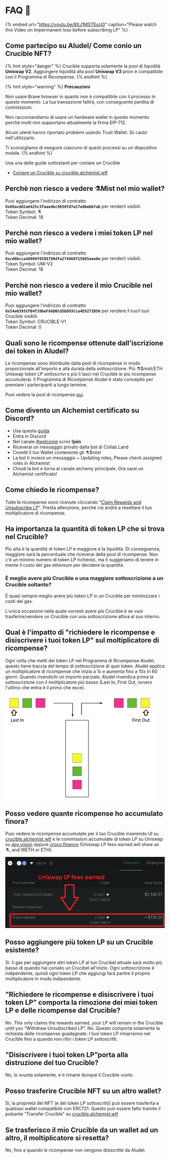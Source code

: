 # FAQ 📖

{% embed url="https://youtu.be/8XJ1MSTEuU0" caption="Please watch this Video on Impermanent loss before subscribing LP" %}

## **Come partecipo su Aludel/ Come conio un Crucible NFT?**

{% hint style="danger" %}
Crucible supporta solamente la pool di liquidità **Uniswap V2**. Aggiungere liquidità alla pool  **Uniswap V3** pnon è compatibile con il Programma di Ricompense. 
{% endhint %}

{% hint style="warning" %}
**Precauzioni**

Non usare Brave browser in quanto non è compatibile con il processo in questo momento. La tua transazione fallirà, con conseguente perdita di commissioni.

 Non raccomandiamo di usare un hardware wallet in questo momento perché molti non supportano attualmente la firma EIP-712.

 Alcuni utenti hanno riportato problemi usando Trust Wallet. Sii cauto nell'utilizzarlo. 

Ti sconsigliamo di eseguire ciascuno di questi processi su un dispositivo mobile.
{% endhint %}

 Usa una delle guide sottostanti per coniare un Crucible

* [Coniare un Crucible su crucible.alchemist.wtf](https://app.gitbook.com/@alchemist-docs/s/mist/~/drafts/-Ma-u8pbtC9OkHlc6DJr/v/italian/crucible/guides-crucible.alchemist.wtf)

## **Perchè non riesco a vedere ⚗️Mist nel mio wallet?**

Puoi aggiungere l'indirizzo di contratto  **`0x88acdd2a6425c3faae4bc9650fd7e27e0bebb7ab`** per renderli visibili.  
Token Symbol: ⚗️  
Token Decimal: 18

## **Perchè non riesco a vedere i miei token LP nel mio wallet?**

Puoi aggiungere l'indirizzo di contratto  **`0xcd6bcca48069f8588780dfa274960f15685aee0e`** per renderli visibili.   
Token Symbol: UNI-V2  
Token Decimal: 18

## **Perchè non riesco a vedere il mio Crucible nel mio wallet?**

Puoi aggiungere l'indirizzo di contratto **`0x54e0395CFB4f39beF66DBCd5bD93Cca4E9273D56`** per rendere il tuo/i tuoi Crucible visibili.   
Token Symbol: CRUCIBLE-V1  
Token Decimal: 0

## **Quali sono le ricompense ottenute dall'iscrizione dei token in Aludel?**

Le ricompense sono distribuite dalla pool di ricompense in modo proporzionale all'importo e alla durata della sottoscrizione. Più ⚗️$mist/ETH Uniswap token LP sottoscrivi e più li lasci nel Crucible ie più ricompense accumulerai. Il Programma di Ricompense Aludel è stato concepito per premiare i partecipanti a lungo termine. 

Puoi vedere la pool di riconpense [qui](https://etherscan.io/address/0x04108d6e9a51bec5170f8fd953a156cf754ba541). 

## Come divento un Alchemist certificato su Discord?

* Usa questa [guida](https://app.gitbook.com/@alchemist-docs/s/mist/~/drafts/-Ma-vE9z81XHX75PC1UR/v/italian/crucible/how-to-become-a-certified-alchemist-on-discord) 
* Entra in Discord
*  Nel canale [\#welcome](https://discord.com/invite/qWQQMMKjKe) scrivi **!join**
* Riceverai un messaggio privato dalla bot di Collab.Land
* Cnnetti il tuo Wallet contenente gli ⚗️$mist
* La bot ti invierà un messaggio  ~ Updating roles, Please check assigned roles in Alchemist
* Chiudi la bot e torna al canale alchemy principale. Ora sarai un Alchemist certificato! 

## **Come chiedo le ricompense?**

Tutte le ricompense sono ricevute cliccando "[Claim Rewards and Unsubscribe LP](guides-crucible.alchemist.wtf/claiming-rewards-and-unsubscribing-your-lp.md)". Presta attenzione, perchè ciò andrà a resettare il tuo moltiplicatore di ricompense. 

##  **Ha importanza la quantità di token LP che si trova nel Crucible?**

Più alta è la quantità di token LP e maggiore è la liquidità. Di conseguenza, maggiore sarà la percentuale che riceverai della pool di ricompense. Non c'è un minimo numero di token LP richiesto, ma ti suggeriamo di tenere in mente il costo del gas ethereum per decidere la quantità. 

### È meglio avere più **Crucible o una maggiore sottoscrizione a un Crucible soltanto?** 

È quasi sempre meglio avere più token LP in un Crucible per minimizzare i costi del gas. 

L'unica occasione nella quale vorresti avere più Crucible è se vuoi trasferire/vendere un Crucible con una sottoscrizione attiva al suo interno.  

## **Qual è l'impatto di "richiedere le ricompense e disiscrivere i tuoi token LP" sul moltiplicatore di ricompense?**

Ogni volta che metti dei token LP nel Programma di Ricompense Aludel, questo tiene traccia del tempo di sottoscrizione di quei token. Aludel applica un moltiplicatore di ricompense che inizia a 1x e aumenta fino a 10x in 60 giorni. Quando rivendichi un importo parziale, Aludel rivendica prima la sottoscrizione con il moltiplicatore più basso \(Last In, First Out, ovvero l'ultimo che entra è il primo che esce\).

![](../.gitbook/assets/untitled%20%281%29.png)

## **Posso vedere quante ricompense ho accumulato finora?**

Puoi vedere le ricompense accumulate per il tuo Crucible inserendo UI su [crucible.alchemist.wtf](https://crucible.alchemist.wtf/) e le commissioni accumulate di token LP su Uniswap su [apy.vision](https://apy.vision/) oppure [croco.finance](https://croco.finance/) \(Uniswap LP fees earned will show as ⚗️, and WETH or ETH\).

![croco.finance](../.gitbook/assets/untitled.png)

## **Posso aggiungere** più token LP su un **Crucible esistente?**

Sì. Il gas per aggiungere altri token LP al tuo Crucibel attuale sarà molto più basso di quando hai coniato un Crucibel all'inizio. Ogni sottoscrizione è indipendente, quindi ogni token LP che aggiungi farà partire il proprio moltiplicatore in modo indipendente.

## **"Richiedere le ricompense e disiscrivere i tuoi token LP” comporta la rimozione dei miei token LP e delle ricompense dal Crucible?** 

No. This only claims the rewards earned, your LP will remain in the Crucible until you “Withdraw Unsubscribed LP”. No. Questo comporta solamente la richiesta delle ricompense guadagnate. I tuoi token LP rimarranno nel Crucible fino a quando non ritiri i token LP sottoscritti. 

## **"Disiscrivere i tuoi token LP”porta alla distruzione del tuo Crucible?**

No, lo svuota solamente, e ti rimane dunque il Crucible vuoto. 

## **Posso trasferire Crucible NFT su un  altro wallet?**

Sì, la proprietà del NFT \(e dei token LP sottoscritti\) può essere trasferita a qualsiasi wallet compatibile con ERC721. Questo può essere fatto tramite il pulsante "Transfer Crucible" su [crucible.alchemist.wtf](https://crucible.alchemist.wtf/)

## **Se trasferisco il mio Crucible da un wallet ad un altro, il moltiplicatore si resetta?**

No, fino a quando le ricompense non vengono disiscritte da Aludel. 

